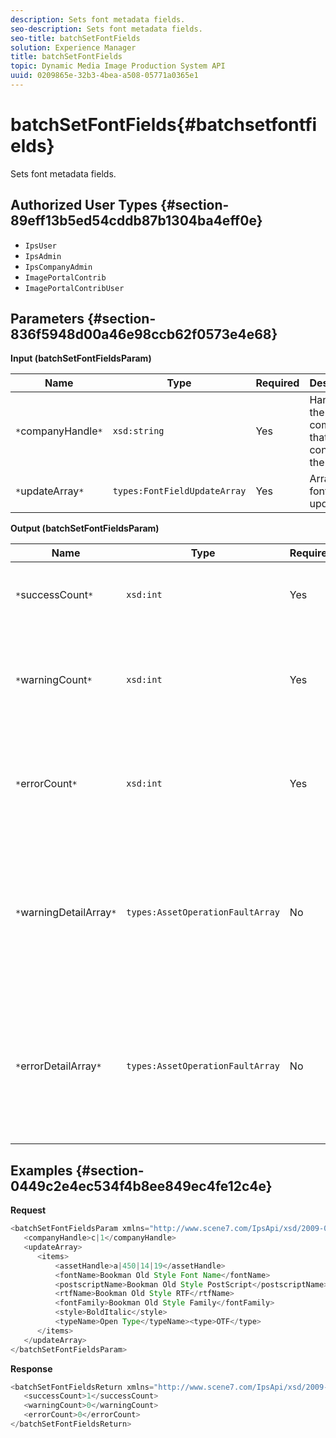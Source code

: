 ```yaml
---
description: Sets font metadata fields.
seo-description: Sets font metadata fields.
seo-title: batchSetFontFields
solution: Experience Manager
title: batchSetFontFields
topic: Dynamic Media Image Production System API
uuid: 0209865e-32b3-4bea-a508-05771a0365e1
---
```


# batchSetFontFields{#batchsetfontfields}

Sets font metadata fields.

## Authorized User Types {#section-89eff13b5ed54cddb87b1304ba4eff0e}

* `IpsUser` 
* `IpsAdmin` 
* `IpsCompanyAdmin` 
* `ImagePortalContrib` 
* `ImagePortalContribUser`

## Parameters {#section-836f5948d00a46e98ccb62f0573e4e68}

**Input (batchSetFontFieldsParam)** 

|  Name  | Type  | Required  | Description  |
|---|---|---|---|
|  `*`companyHandle`*`  | `xsd:string`  | Yes  | Handle to the company that contains the fonts.  |
|  `*`updateArray`*`  | `types:FontFieldUpdateArray`  | Yes  | Array of font field updates.  |

**Output (batchSetFontFieldsParam)** 

|  Name  | Type  | Required  | Description  |
|---|---|---|---|
|  `*`successCount`*`  | `xsd:int`  | Yes  | The number of successfully set font fields.  |
|  `*`warningCount`*`  | `xsd:int`  | Yes  | Number of warnings generated when the operation attempted to set font fields.  |
|  `*`errorCount`*`  | `xsd:int`  | Yes  | Number of errors generated when the operation attempted to set font fields.  |
|  `*`warningDetailArray`*`  | `types:AssetOperationFaultArray`  | No  | The array of details associated with the assets that generated warnings when the operation attempted to apply the updates.  |
|  `*`errorDetailArray`*`  | `types:AssetOperationFaultArray`  | No  | The array of details associated with the assets that generated errors when the operation attempted to apply the updates.  |

## Examples {#section-0449c2e4ec534f4b8ee849ec4fe12c4e}

**Request** 

```java
<batchSetFontFieldsParam xmlns="http://www.scene7.com/IpsApi/xsd/2009-07-31">
   <companyHandle>c|1</companyHandle>
   <updateArray>
      <items>
          <assetHandle>a|450|14|19</assetHandle>
          <fontName>Bookman Old Style Font Name</fontName>
          <postscriptName>Bookman Old Style PostScript</postscriptName>
          <rtfName>Bookman Old Style RTF</rtfName>
          <fontFamily>Bookman Old Style Family</fontFamily>
          <style>BoldItalic</style>
          <typeName>Open Type</typeName><type>OTF</type>
      </items>
   </updateArray>
</batchSetFontFieldsParam>
```

**Response** 

```java
<batchSetFontFieldsReturn xmlns="http://www.scene7.com/IpsApi/xsd/2009-07-31">
   <successCount>1</successCount>
   <warningCount>0</warningCount>
   <errorCount>0</errorCount>
</batchSetFontFieldsReturn>
```

